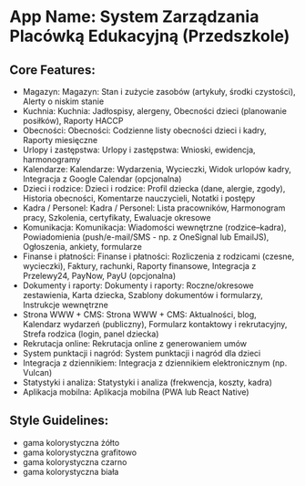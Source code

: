 # **App Name**: System Zarządzania Placówką Edukacyjną (Przedszkole)

## Core Features:

- Magazyn: Magazyn: Stan i zużycie zasobów (artykuły, środki czystości), Alerty o niskim stanie
- Kuchnia: Kuchnia: Jadłospisy, alergeny, Obecności dzieci (planowanie posiłków), Raporty HACCP
- Obecności: Obecności: Codzienne listy obecności dzieci i kadry, Raporty miesięczne
- Urlopy i zastępstwa: Urlopy i zastępstwa: Wnioski, ewidencja, harmonogramy
- Kalendarze: Kalendarze: Wydarzenia, Wycieczki, Widok urlopów kadry, Integracja z Google Calendar (opcjonalna)
- Dzieci i rodzice: Dzieci i rodzice: Profil dziecka (dane, alergie, zgody), Historia obecności, Komentarze nauczycieli, Notatki i postępy
- Kadra / Personel: Kadra / Personel: Lista pracowników, Harmonogram pracy, Szkolenia, certyfikaty, Ewaluacje okresowe
- Komunikacja: Komunikacja: Wiadomości wewnętrzne (rodzice–kadra), Powiadomienia (push/e-mail/SMS - np. z OneSignal lub EmailJS), Ogłoszenia, ankiety, formularze
- Finanse i płatności: Finanse i płatności: Rozliczenia z rodzicami (czesne, wycieczki), Faktury, rachunki, Raporty finansowe, Integracja z Przelewy24, PayNow, PayU (opcjonalna)
- Dokumenty i raporty: Dokumenty i raporty: Roczne/okresowe zestawienia, Karta dziecka, Szablony dokumentów i formularzy, Instrukcje wewnętrzne
- Strona WWW + CMS: Strona WWW + CMS: Aktualności, blog, Kalendarz wydarzeń (publiczny), Formularz kontaktowy i rekrutacyjny, Strefa rodzica (login, panel dziecka)
- Rekrutacja online: Rekrutacja online z generowaniem umów
- System punktacji i nagród: System punktacji i nagród dla dzieci
- Integracja z dziennikiem: Integracja z dziennikiem elektronicznym (np. Vulcan)
- Statystyki i analiza: Statystyki i analiza (frekwencja, koszty, kadra)
- Aplikacja mobilna: Aplikacja mobilna (PWA lub React Native)

## Style Guidelines:

- gama kolorystyczna żółto
- gama kolorystyczna grafitowo
- gama kolorystyczna czarno
- gama kolorystyczna biała